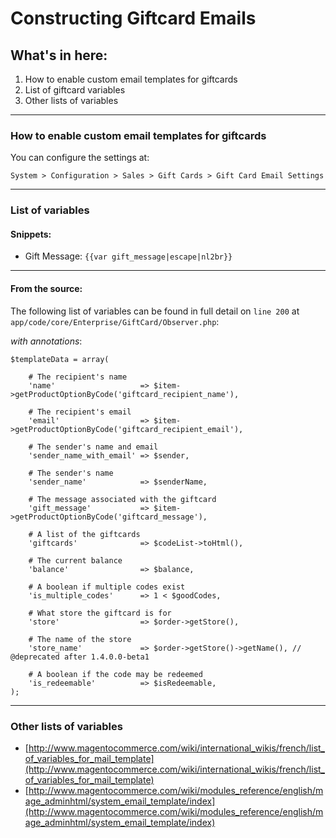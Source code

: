 # Constructing Giftcard Emails

## What's in here:

1. How to enable custom email templates for giftcards
2. List of giftcard variables
3. Other lists of variables

---

### How to enable custom email templates for giftcards

You can configure the settings at:

`System > Configuration > Sales > Gift Cards > Gift Card Email Settings `

---

### List of variables

#### Snippets:

- Gift Message: `{{var gift_message|escape|nl2br}}`

---

#### From the source:

The following list of variables can be found in full detail on `line 200` at `app/code/core/Enterprise/GiftCard/Observer.php`:

*with annotations*:

```
$templateData = array(

    # The recipient's name
    'name'                   => $item->getProductOptionByCode('giftcard_recipient_name'),
    
    # The recipient's email
    'email'                  => $item->getProductOptionByCode('giftcard_recipient_email'),
    
    # The sender's name and email
    'sender_name_with_email' => $sender,
    
    # The sender's name
    'sender_name'            => $senderName,
    
    # The message associated with the giftcard
    'gift_message'           => $item->getProductOptionByCode('giftcard_message'),
    
    # A list of the giftcards
    'giftcards'              => $codeList->toHtml(),
    
    # The current balance
    'balance'                => $balance,
    
    # A boolean if multiple codes exist
    'is_multiple_codes'      => 1 < $goodCodes,
    
    # What store the giftcard is for
    'store'                  => $order->getStore(),
    
    # The name of the store
    'store_name'             => $order->getStore()->getName(), // @deprecated after 1.4.0.0-beta1
    
    # A boolean if the code may be redeemed
    'is_redeemable'          => $isRedeemable,
);
```
---

### Other lists of variables

- [http://www.magentocommerce.com/wiki/international_wikis/french/list_of_variables_for_mail_template](http://www.magentocommerce.com/wiki/international_wikis/french/list_of_variables_for_mail_template)
- [http://www.magentocommerce.com/wiki/modules_reference/english/mage_adminhtml/system_email_template/index](http://www.magentocommerce.com/wiki/modules_reference/english/mage_adminhtml/system_email_template/index)


